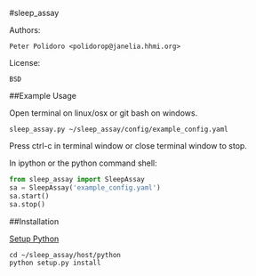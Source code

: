 #sleep_assay

Authors:

    Peter Polidoro <polidorop@janelia.hhmi.org>

License:

    BSD

##Example Usage


Open terminal on linux/osx or git bash on windows.

```shell
sleep_assay.py ~/sleep_assay/config/example_config.yaml
```

Press ctrl-c in terminal window or close terminal window to stop.

In ipython or the python command shell:

```python
from sleep_assay import SleepAssay
sa = SleepAssay('example_config.yaml')
sa.start()
sa.stop()
```

##Installation

[Setup Python](https://github.com/janelia-pypi/python_setup)

```shell
cd ~/sleep_assay/host/python
python setup.py install
```
